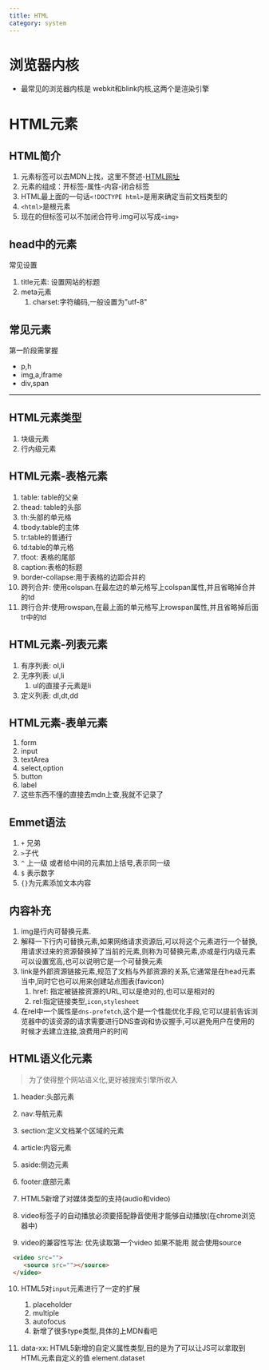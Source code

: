 ```yaml
---
title: HTML
category: system
---
```


# 浏览器内核
-  最常见的浏览器内核是 webkit和blink内核,这两个是渲染引擎

# HTML元素

## HTML简介
1. 元素标签可以去MDN上找，这里不赘述-[HTML网址](https://developer.mozilla.org/zh-CN/docs/Web/HTML)
2. 元素的组成：开标签-属性-内容-闭合标签
3. HTML最上面的一句话`<!DOCTYPE html>`是用来确定当前文档类型的
4. `<html>`是根元素
5. 现在的但标签可以不加闭合符号.img可以写成`<img>`

## head中的元素
常见设置
1. title元素: 设置网站的标题
2. meta元素
   1. charset:字符编码,一般设置为"utf-8"

## 常见元素
第一阶段需掌握
- p,h
- img,a,iframe
- div,span

---
## HTML元素类型
1. 块级元素
2. 行内级元素

## HTML元素-表格元素
1. table: table的父亲
2. thead: table的头部
3. th:头部的单元格
4. tbody:table的主体
5. tr:table的普通行
6. td:table的单元格
7. tfoot: 表格的尾部
8. caption:表格的标题
9. border-collapse:用于表格的边距合并的
10. 跨列合并: 使用colspan.在最左边的单元格写上colspan属性,并且省略掉合并的td
11. 跨行合并:使用rowspan,在最上面的单元格写上rowspan属性,并且省略掉后面tr中的td
## HTML元素-列表元素
1. 有序列表: ol,li
2. 无序列表: ul,li
   1. ul的直接子元素是li
3. 定义列表: dl,dt,dd

## HTML元素-表单元素
1. form
2. input
3. textArea
4. select,option
5. button
6. label
7. 这些东西不懂的直接去mdn上查,我就不记录了

## Emmet语法
1. `+` 兄弟
2. `>`子代
3. `^` 上一级 或者给中间的元素加上括号,表示同一级
4. `$` 表示数字
5. `{}`为元素添加文本内容
## 内容补充
1. img是行内可替换元素.
2. 解释一下行内可替换元素,如果网络请求资源后,可以将这个元素进行一个替换,用请求过来的资源替换掉了当前的元素,则称为可替换元素,亦或是行内级元素可以设置宽高,也可以说明它是一个可替换元素
3. link是外部资源链接元素,规范了文档与外部资源的关系,它通常是在head元素当中,同时它也可以用来创建站点图表(favicon)
   1. href: 指定被链接资源的URL,可以是绝对的,也可以是相对的
   2. rel:指定链接类型,`icon`,`stylesheet`
4. 在rel中一个属性是`dns-prefetch`,这个是一个性能优化手段,它可以提前告诉浏览器中的该资源的请求需要进行DNS查询和协议握手,可以避免用户在使用的时候才去建立连接,浪费用户的时间

## HTML语义化元素
> 为了使得整个网站语义化,更好被搜索引擎所收入

1. header:头部元素
2. nav:导航元素
3. section:定义文档某个区域的元素
4. article:内容元素
5. aside:侧边元素
6. footer:底部元素

7. HTML5新增了对媒体类型的支持(audio和video) 
8. video标签子的自动播放必须要搭配静音使用才能够自动播放(在chrome浏览器中)
9. video的兼容性写法: 优先读取第一个video 如果不能用 就会使用source
```HTML
 <video src="">
    <source src=""></source>
 </video>
```
10. HTML5对`input`元素进行了一定的扩展
    1.  placeholder
    2.  multiple
    3.  autofocus
    4.  新增了很多type类型,具体的上MDN看吧

11. data-xx: HTML5新增的自定义属性类型,目的是为了可以让JS可以拿取到HTML元素自定义的值 element.dataset
